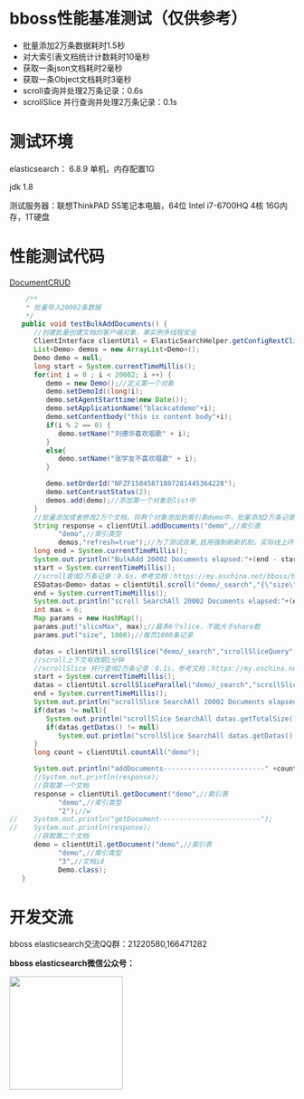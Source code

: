 # bboss性能基准测试（仅供参考）



- 批量添加2万条数据耗时1.5秒
- 对大索引表文档统计计数耗时10毫秒
- 获取一条json文档耗时2毫秒
- 获取一条Object文档耗时3毫秒
- scroll查询并处理2万条记录：0.6s
- scrollSlice 并行查询并处理2万条记录：0.1s

# 测试环境

elasticsearch： 6.8.9 单机，内存配置1G

jdk 1.8

测试服务器：联想ThinkPAD S5笔记本电脑，64位 Intel i7-6700HQ 4核 16G内存，1T硬盘



# 性能测试代码

[DocumentCRUD](https://github.com/bbossgroups/eshelloword-booter/blob/master/src/main/java/org/bboss/elasticsearchtest/crud/DocumentCRUD.java)

```java
    /**
    * 批量导入20002条数据
    */
   public void testBulkAddDocuments() {
      //创建批量创建文档的客户端对象，单实例多线程安全
      ClientInterface clientUtil = ElasticSearchHelper.getConfigRestClientUtil("esmapper/scroll.xml");
      List<Demo> demos = new ArrayList<Demo>();
      Demo demo = null;
      long start = System.currentTimeMillis();
      for(int i = 0 ; i < 20002; i ++) {
         demo = new Demo();//定义第一个对象
         demo.setDemoId((long)i);
         demo.setAgentStarttime(new Date());
         demo.setApplicationName("blackcatdemo"+i);
         demo.setContentbody("this is content body"+i);
         if(i % 2 == 0) {
            demo.setName("刘德华喜欢唱歌" + i);
         }
         else{
            demo.setName("张学友不喜欢唱歌" + i);
         }

         demo.setOrderId("NFZF15045871807281445364228");
         demo.setContrastStatus(2);
         demos.add(demo);//添加第一个对象到list中
      }
      //批量添加或者修改2万个文档，将两个对象添加到索引表demo中，批量添加2万条记录耗时1.8s，
      String response = clientUtil.addDocuments("demo",//索引表
            "demo",//索引类型
            demos,"refresh=true");//为了测试效果,启用强制刷新机制，实际线上环境去掉最后一个参数"refresh=true"
      long end = System.currentTimeMillis();
      System.out.println("BulkAdd 20002 Documents elapsed:"+(end - start)+"毫秒");
      start = System.currentTimeMillis();
      //scroll查询2万条记录：0.6s，参考文档：https://my.oschina.net/bboss/blog/1942562
      ESDatas<Demo> datas = clientUtil.scroll("demo/_search","{\"size\":1000,\"query\": {\"match_all\": {}}}","1m",Demo.class);
      end = System.currentTimeMillis();
      System.out.println("scroll SearchAll 20002 Documents elapsed:"+(end - start)+"毫秒");
      int max = 6;
      Map params = new HashMap();
      params.put("sliceMax", max);//最多6个slice，不能大于share数
      params.put("size", 1000);//每页1000条记录

      datas = clientUtil.scrollSlice("demo/_search","scrollSliceQuery", params,"1m",Demo.class);
      //scroll上下文有效期1分钟
      //scrollSlice 并行查询2万条记录：0.1s，参考文档：https://my.oschina.net/bboss/blog/1942562
      start = System.currentTimeMillis();
      datas = clientUtil.scrollSliceParallel("demo/_search","scrollSliceQuery", params,"1m",Demo.class);
      end = System.currentTimeMillis();
      System.out.println("scrollSlice SearchAll 20002 Documents elapsed:"+(end - start)+"毫秒");
      if(datas != null){
         System.out.println("scrollSlice SearchAll datas.getTotalSize():"+datas.getTotalSize());
         if(datas.getDatas() != null)
            System.out.println("scrollSlice SearchAll datas.getDatas().size():"+datas.getDatas().size());
      }
      long count = clientUtil.countAll("demo");

      System.out.println("addDocuments-------------------------" +count);
      //System.out.println(response);
      //获取第一个文档
      response = clientUtil.getDocument("demo",//索引表
            "demo",//索引类型
            "2");//w
//    System.out.println("getDocument-------------------------");
//    System.out.println(response);
      //获取第二个文档
      demo = clientUtil.getDocument("demo",//索引表
            "demo",//索引类型
            "3",//文档id
            Demo.class);
   }
```

# 开发交流



bboss elasticsearch交流QQ群：21220580,166471282

**bboss elasticsearch微信公众号：**

<img src="https://static.oschina.net/uploads/space/2017/0617/094201_QhWs_94045.jpg"  height="200" width="200">



